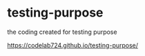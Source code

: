 # testing-purpose
the coding created for testing purpose


https://codelab724.github.io/testing-purpose/
